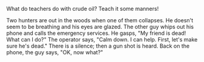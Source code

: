 What do teachers do with crude oil?
Teach it some manners!

Two hunters are out in the woods when one of them collapses. He doesn't seem to be breathing and his eyes are glazed. The other guy whips out his phone and calls the emergency services. He gasps, "My friend is dead! What can I do?" The operator says, "Calm down. I can help. First, let's make sure he's dead." There is a silence; then a gun shot is heard. Back on the phone, the guy says, "OK, now what?"

